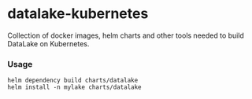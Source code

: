 # datalake-kubernetes

Collection of docker images, helm charts and other tools needed to build DataLake on Kubernetes.

### Usage

```
helm dependency build charts/datalake
helm install -n mylake charts/datalake
```

